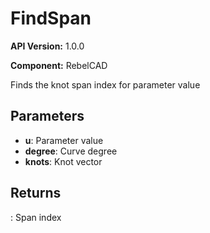 # FindSpan

**API Version:** 1.0.0

**Component:** RebelCAD

Finds the knot span index for parameter value

## Parameters

- **u**: Parameter value
- **degree**: Curve degree
- **knots**: Knot vector

## Returns

: Span index

